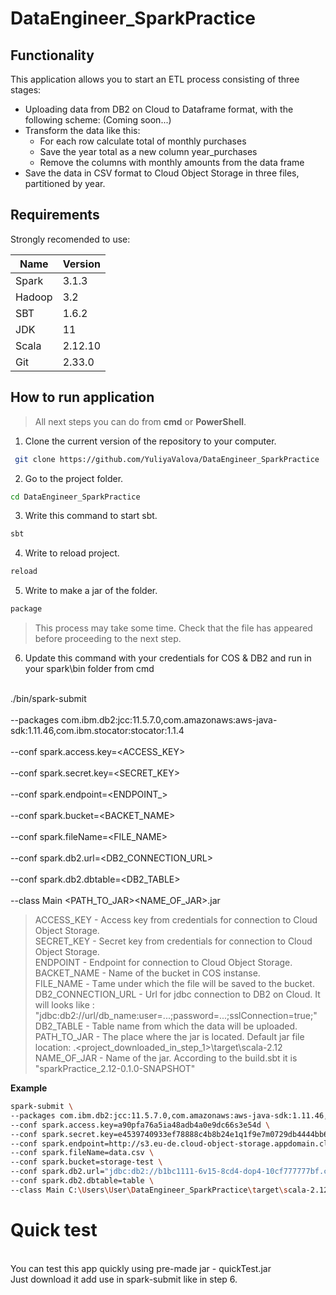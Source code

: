 # DataEngineer_SparkPractice

## Functionality
This application allows you to start an ETL process consisting of three stages:
- Uploading data from DB2 on Cloud to Dataframe format, with the following scheme: (Coming soon...)
- Transform the data like this:
   * For each row calculate total of monthly purchases
   * Save the year total as a new column year_purchases
   * Remove the columns with monthly amounts from the data frame
- Save the data in CSV format to Cloud Object Storage in three files, partitioned by year.

## Requirements
Strongly recomended to use:

| Name | Version |
| ------ | ------ |
| Spark | 3.1.3 |
| Hadoop | 3.2 |
| SBT | 1.6.2 |
| JDK | 11 |
| Scala | 2.12.10 |
| Git | 2.33.0 |

## How to run application
>All next steps you can do from <b>cmd</b> or <b>PowerShell</b>.
1. Clone the current version of the repository to your computer.
```sh
 git clone https://github.com/YuliyaValova/DataEngineer_SparkPractice
```
2. Go to the project folder.
```sh
cd DataEngineer_SparkPractice
```
3. Write this command to start sbt.
```sh
sbt 
```
4. Write to reload project. 
```sh
reload
```
5. Write to make a jar of the folder.
```sh
package
```
>This process may take some time.
>Check that the file has appeared before proceeding to the next step.
  
6. Update this command with your credentials for COS & DB2 and run in your spark\bin folder from cmd

<br>./bin/spark-submit \
<br>
--packages com.ibm.db2:jcc:11.5.7.0,com.amazonaws:aws-java-sdk:1.11.46,com.ibm.stocator:stocator:1.1.4 \
<br>
--conf spark.access.key=<ACCESS_KEY> \
<br>
--conf spark.secret.key=<SECRET_KEY> \
<br>
--conf spark.endpoint=<ENDPOINT_> \
<br>
--conf spark.bucket=<BACKET_NAME> \
<br>
--conf spark.fileName=<FILE_NAME> \
<br>
--conf spark.db2.url=<DB2_CONNECTION_URL> \
<br>
--conf spark.db2.dbtable=<DB2_TABLE> \
<br>
--class Main <PATH_TO_JAR>\<NAME_OF_JAR>.jar</b>

>ACCESS_KEY - Access key from credentials for connection to Cloud Object Storage. <br>
>SECRET_KEY - Secret key from credentials for connection to Cloud Object Storage. <br>
>ENDPOINT - Endpoint for connection to Cloud Object Storage. <br>
>BACKET_NAME - Name of the bucket in COS instanse. <br>
>FILE_NAME - Тame under which the file will be saved to the bucket. <br>
>DB2_CONNECTION_URL - Url for jdbc connection to DB2 on Cloud. It will looks like : "jdbc:db2://url/db_name:user=...;password=...;sslConnection=true;" <br>
>DB2_TABLE - Table name from which the data will be uploaded. <br>
>PATH_TO_JAR - The place where the jar is located. Default jar file location: .\<project_downloaded_in_step_1>\target\scala-2.12 <br>
>NAME_OF_JAR - Name of the jar. According to the build.sbt it is "sparkPractice_2.12-0.1.0-SNAPSHOT" <br>

<b> Example </b>
<br>
```sh
spark-submit \
--packages com.ibm.db2:jcc:11.5.7.0,com.amazonaws:aws-java-sdk:1.11.46,com.ibm.stocator:stocator:1.1.4 \
--conf spark.access.key=a90pfa76a5ia48adb4a0e9dc66s3e54d \ 
--conf spark.secret.key=e4539740933ef78888c4b8b24e1q1f9e7m0729db4444bb68 \
--conf spark.endpoint=http://s3.eu-de.cloud-object-storage.appdomain.cloud \
--conf spark.fileName=data.csv \
--conf spark.bucket=storage-test \
--conf spark.db2.url="jdbc:db2://b1bc1111-6v15-8cd4-dop4-10cf777777bf.c1ogj3sd0qgqu0lqde00.databases.appdomain.cloud:37506/bludb:user=qq11111;password=AAA11Aaa1a111Aaa;sslConnection=true;" \
--conf spark.db2.dbtable=table \
--class Main C:\Users\User\DataEngineer_SparkPractice\target\scala-2.12\untitled5_2.12-0.1.0-SNAPSHOT.jar
``` 

# Quick test
<br>
You can test this app quickly using pre-made jar - quickTest.jar
<br>
Just download it add use in spark-submit like in step 6.
